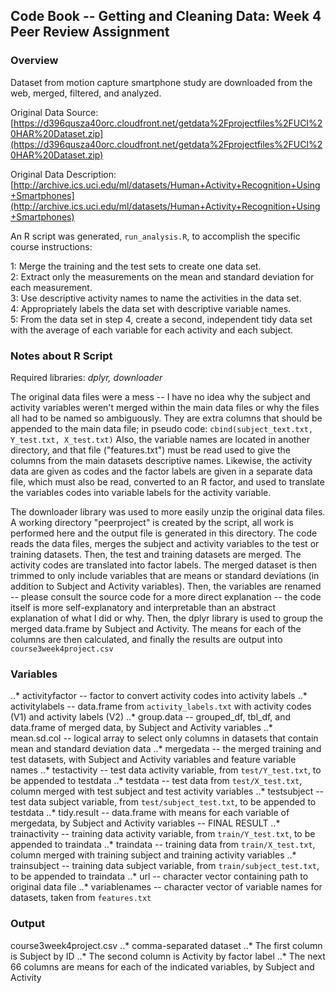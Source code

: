 ## Code Book -- Getting and Cleaning Data: Week 4 Peer Review Assignment

### Overview

Dataset from motion capture smartphone study are downloaded from the web, merged, filtered, and analyzed.

Original Data Source: 
[https://d396qusza40orc.cloudfront.net/getdata%2Fprojectfiles%2FUCI%20HAR%20Dataset.zip](https://d396qusza40orc.cloudfront.net/getdata%2Fprojectfiles%2FUCI%20HAR%20Dataset.zip)

Original Data Description: 
[http://archive.ics.uci.edu/ml/datasets/Human+Activity+Recognition+Using+Smartphones](http://archive.ics.uci.edu/ml/datasets/Human+Activity+Recognition+Using+Smartphones)

An R script was generated, `run_analysis.R`, to accomplish the specific course instructions: 

1: Merge the training and the test sets to create one data set.  
2: Extract only the measurements on the mean and standard deviation for each measurement.  
3: Use descriptive activity names to name the activities in the data set.  
4: Appropriately labels the data set with descriptive variable names.  
5: From the data set in step 4, create a second, independent tidy data set with the average of each variable for each activity and each subject.  


### Notes about R Script

Required libraries: *dplyr, downloader*

The original data files were a mess -- I have no idea why the subject and activity variables weren't merged within the main data files or why the files all had to be named so ambiguously. They are extra columns that should be appended to the main data file; in pseudo code: `cbind(subject_text.txt, Y_test.txt, X_test.txt)` Also, the variable names are located in another directory, and that file ("features.txt") must be read used to give the columns from the main datasets descriptive names. Likewise, the activity data are given as codes and the factor labels are given in a separate data file, which must also be read, converted to an R factor, and used to translate the variables codes into variable labels for the activity variable.

The downloader library was used to more easily unzip the original data files. A working directory "peerproject" is created by the script, all work is performed here and the output file is generated in this directory. The code reads the data files, merges the subject and activity variables to the test or training datasets. Then, the test and training datasets are merged. The activity codes are translated into factor labels. The merged dataset is then trimmed to only include variables that are means or standard deviations (in addition to Subject and Activity variables). Then, the variables are renamed -- please consult the source code for a more direct explanation -- the code itself is more self-explanatory and interpretable than an abstract explanation of what I did or why. Then, the dplyr library is used to group the merged data.frame by Subject and Activity. The means for each of the columns are then calculated, and finally the results are output into `course3week4project.csv`

### Variables

..* activityfactor -- factor to convert activity codes into activity labels
..* activitylabels -- data.frame from `activity_labels.txt` with activity codes (V1) and activity labels (V2)
..* group.data -- grouped_df, tbl_df, and data.frame of merged data, by Subject and Activity variables
..* mean.sd.col -- logical array to select only columns in datasets that contain mean and standard deviation data
..* mergedata -- the merged training and test datasets, with Subject and Activity variables and feature variable names
..* testactivity -- test data activity variable, from `test/Y_test.txt`, to be appended to testdata 
..* testdata --  test data from `test/X_test.txt`, column merged with test subject and test activity variables
..* testsubject -- test data subject variable, from `test/subject_test.txt`, to be appended to testdata
..* tidy.result -- data.frame with means for each variable of mergedata, by Subject and Activity variables -- FINAL RESULT
..* trainactivity -- training data activity variable, from `train/Y_test.txt`, to be appended to traindata
..* traindata -- training data from `train/X_test.txt`, column merged with training subject and training activity variables
..* trainsubject -- training data subject variable, from `train/subject_test.txt`, to be appended to traindata
..* url -- character vector containing path to original data file
..* variablenames -- character vector of variable names for datasets, taken from `features.txt`  

### Output

course3week4project.csv
..* comma-separated dataset
..* The first column is Subject by ID
..* The second column is Activity by factor label
..* The next 66 columns are means for each of the indicated variables, by Subject and Activity
